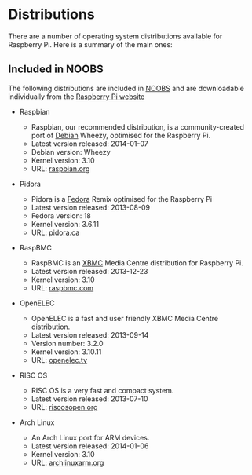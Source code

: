 # Distributions

There are a number of operating system distributions available for Raspberry Pi. Here is a summary of the main ones:

## Included in NOOBS

The following distributions are included in [NOOBS](noobs.md) and are downloadable individually from the [Raspberry Pi website](http://www.raspberrypi.org/downloads/)

- Raspbian
    - Raspbian, our recommended distribution, is a community-created port of [Debian](http://www.debian.org/) Wheezy, optimised for the Raspberry Pi.
    - Latest version released: 2014-01-07
    - Debian version: Wheezy
    - Kernel version: 3.10
    - URL: [raspbian.org](http://www.raspbian.org/)

- Pidora
    - Pidora is a [Fedora](http://fedoraproject.org/) Remix optimised for the Raspberry Pi
    - Latest version released: 2013-08-09
    - Fedora version: 18
    - Kernel version: 3.6.11
    - URL: [pidora.ca](http://pidora.ca/)

- RaspBMC
    - RaspBMC is an [XBMC](http://xbmc.org/) Media Centre distribution for Raspberry Pi.
    - Latest version released: 2013-12-23
    - Kernel version: 3.10
    - URL: [raspbmc.com](http://www.raspbmc.com/)

- OpenELEC
    - OpenELEC is a fast and user friendly XBMC Media Centre distribution.
    - Latest version released: 2013-09-14
    - Version number: 3.2.0
    - Kernel version: 3.10.11
    - URL: [openelec.tv](http://wiki.openelec.tv/index.php?title=Raspberry_Pi_FAQ)

- RISC OS
    - RISC OS is a very fast and compact system.
    - Latest version released: 2013-07-10
    - URL: [riscosopen.org](https://www.riscosopen.org/wiki/documentation/show/Welcome%20to%20RISC%20OS%20Pi)

- Arch Linux
    - An Arch Linux port for ARM devices.
    - Latest version released: 2014-01-06
    - Kernel version: 3.10
    - URL: [archlinuxarm.org](http://archlinuxarm.org/platforms/armv6/raspberry-pi)
